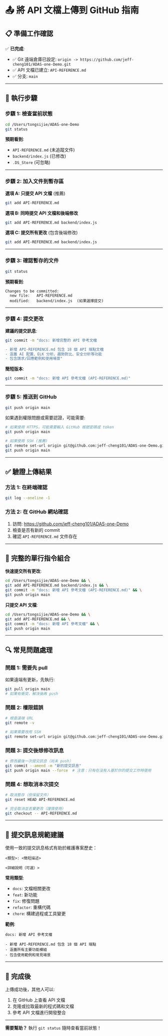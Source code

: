 # 📤 將 API 文檔上傳到 GitHub 指南

## 📋 準備工作確認

✅ **已完成**:
- ✅ Git 遠端倉庫已設定: `origin -> https://github.com/jeff-cheng101/ADAS-one-Demo.git`
- ✅ API 文檔已建立: `API-REFERENCE.md`
- ✅ 分支: `main`

---

## 🚀 執行步驟

### **步驟 1: 檢查當前狀態**
```bash
cd /Users/tongsijie/ADAS-one-Demo
git status
```

**預期看到**:
- `API-REFERENCE.md` (未追蹤文件)
- `backend/index.js` (已修改)
- `.DS_Store` (可忽略)

---

### **步驟 2: 加入文件到暫存區**

**選項 A: 只提交 API 文檔** (推薦)
```bash
git add API-REFERENCE.md
```

**選項 B: 同時提交 API 文檔和後端修改**
```bash
git add API-REFERENCE.md backend/index.js
```

**選項 C: 提交所有更改** (包含後端修改)
```bash
git add API-REFERENCE.md backend/index.js
```

---

### **步驟 3: 確認暫存的文件**
```bash
git status
```

**預期看到**:
```
Changes to be committed:
  new file:   API-REFERENCE.md
  modified:   backend/index.js  (如果選擇提交)
```

---

### **步驟 4: 提交更改**

**建議的提交訊息**:
```bash
git commit -m "docs: 新增完整的 API 參考文檔

- 新增 API-REFERENCE.md 包含 18 個 API 端點文檔
- 涵蓋 AI 配置、ELK 分析、趨勢對比、安全分析等功能
- 包含請求/回應範例和使用場景"
```

**簡短版本**:
```bash
git commit -m "docs: 新增 API 參考文檔 (API-REFERENCE.md)"
```

---

### **步驟 5: 推送到 GitHub**

```bash
git push origin main
```

如果遇到權限問題或需要認證，可能需要:
```bash
# 如果使用 HTTPS，可能需要輸入 GitHub 帳號密碼或 token
git push origin main

# 如果使用 SSH (推薦)
git remote set-url origin git@github.com:jeff-cheng101/ADAS-one-Demo.git
git push origin main
```

---

## ✅ 驗證上傳結果

### **方法 1: 在終端確認**
```bash
git log --oneline -1
```

### **方法 2: 在 GitHub 網站確認**
1. 訪問: https://github.com/jeff-cheng101/ADAS-one-Demo
2. 檢查是否有新的 commit
3. 確認 `API-REFERENCE.md` 文件存在

---

## 🎯 完整的單行指令組合

**快速提交所有更改**:
```bash
cd /Users/tongsijie/ADAS-one-Demo && \
git add API-REFERENCE.md backend/index.js && \
git commit -m "docs: 新增 API 參考文檔 (API-REFERENCE.md)" && \
git push origin main
```

**只提交 API 文檔**:
```bash
cd /Users/tongsijie/ADAS-one-Demo && \
git add API-REFERENCE.md && \
git commit -m "docs: 新增 API 參考文檔" && \
git push origin main
```

---

## 🔍 常見問題處理

### **問題 1: 需要先 pull**
如果遠端有更新，先執行:
```bash
git pull origin main
# 如果有衝突，解決後再 push
```

### **問題 2: 權限錯誤**
```bash
# 檢查遠端 URL
git remote -v

# 如果需要改用 SSH
git remote set-url origin git@github.com:jeff-cheng101/ADAS-one-Demo.git
```

### **問題 3: 提交後想修改訊息**
```bash
# 修改最後一次提交訊息（尚未 push）
git commit --amend -m "新的提交訊息"
git push origin main --force  # 注意：只有在沒有人基於你的提交工作時使用
```

### **問題 4: 想取消本次提交**
```bash
# 取消暫存（但保留文件）
git reset HEAD API-REFERENCE.md

# 完全取消並丟棄更改（謹慎使用）
git checkout -- API-REFERENCE.md
```

---

## 📝 提交訊息規範建議

使用一致的提交訊息格式有助於維護專案歷史：

```
<類型>: <簡短描述>

<詳細說明（可選）>
```

**常用類型**:
- `docs`: 文檔相關更改
- `feat`: 新功能
- `fix`: 修復問題
- `refactor`: 重構代碼
- `chore`: 構建過程或工具變更

**範例**:
```
docs: 新增 API 參考文檔

- 新增 API-REFERENCE.md 包含 18 個 API 端點
- 涵蓋所有主要功能模組
- 包含使用範例和常見場景
```

---

## 🎊 完成後

上傳成功後，其他人可以:
1. 在 GitHub 上查看 API 文檔
2. 克隆或拉取最新的程式碼和文檔
3. 參考 API 文檔進行開發整合

---

**需要幫助？** 執行 `git status` 隨時查看當前狀態！

